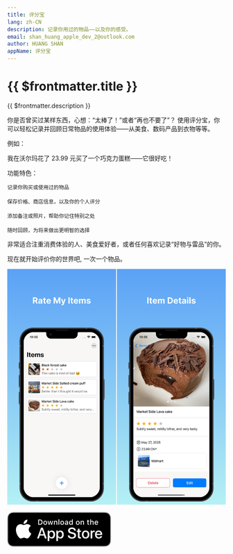 ```yaml
---
title: 评分宝
lang: zh-CN
description: 记录你用过的物品——以及你的感受。
email: shan_huang_apple_dev_2@outlook.com
author: HUANG SHAN
appName: 评分宝
---
```


# {{ $frontmatter.title }}

{{ $frontmatter.description }}

你是否曾买过某样东西，心想：“太棒了！”或者“再也不要了”？
使用评分宝，你可以轻松记录并回顾日常物品的使用体验——从美食、数码产品到衣物等等。

例如：

我在沃尔玛花了 23.99 元买了一个巧克力蛋糕——它很好吃！

功能特色：

    记录你购买或使用过的物品

    保存价格、商店信息，以及你的个人评分

    添加备注或照片，帮助你记住特别之处

    随时回顾，为将来做出更明智的选择

非常适合注重消费体验的人、美食爱好者，或者任何喜欢记录“好物与雷品”的你。

现在就开始评价你的世界吧, 一次一个物品。

![App screenshots](../assets/a34cd6ad3528d7f8992dea9bbf303e1623505c145ccc11ce52df69975f143cb8.jpeg)

[![Download on the App Store](../assets/Download_on_the_App_Store_Badge_US-UK_RGB_blk_092917.svg)](https://apps.apple.com/us/app/rate-my-items/id6746178527)
